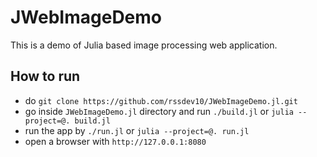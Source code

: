 # JWebImageDemo

This is a demo of Julia based image processing web application.

## How to run

* do `git clone https://github.com/rssdev10/JWebImageDemo.jl.git`
* go inside `JWebImageDemo.jl` directory and run `./build.jl` or `julia --project=@. build.jl`
* run the app by `./run.jl` or `julia --project=@. run.jl`
* open a browser with `http://127.0.0.1:8080`
